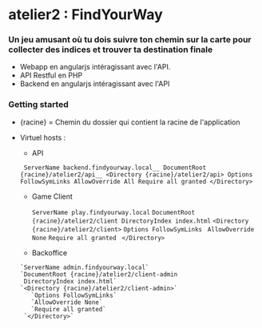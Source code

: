 # atelier2 : FindYourWay

### Un jeu amusant où tu dois suivre ton chemin sur la carte pour collecter des indices et trouver ta destination finale

* Webapp en angularjs intéragissant avec l'API.
* API Restful en PHP
* Backend en angularjs intéragissant avec l'API

### Getting started

* {racine} = Chemin du dossier qui contient la racine de l'application
* Virtuel hosts :
   
   * API
   
    ` ServerName backend.findyourway.local__
      DocumentRoot {racine}/atelier2/api__
      <Directory {racine}/atelier2/api>
      Options FollowSymLinks
      AllowOverride All
      Require all granted
      </Directory>`
     
    * Game Client
    
      `ServerName play.findyourway.local`
      `DocumentRoot {racine}/atelier2/client
       DirectoryIndex index.html`
      `<Directory {racine}/atelier2/client>`
         `Options FollowSymLinks`
         ` AllowOverride None`
         `Require all granted`
       ` </Directory>`
      
     * Backoffice
     
      `ServerName admin.findyourway.local`
      `DocumentRoot {racine}/atelier2/client-admin
       DirectoryIndex index.html`
      `<Directory {racine}/atelier2/client-admin>`
         `Options FollowSymLinks`
         `AllowOverride None`
         `Require all granted`
       `</Directory>`
       

```
